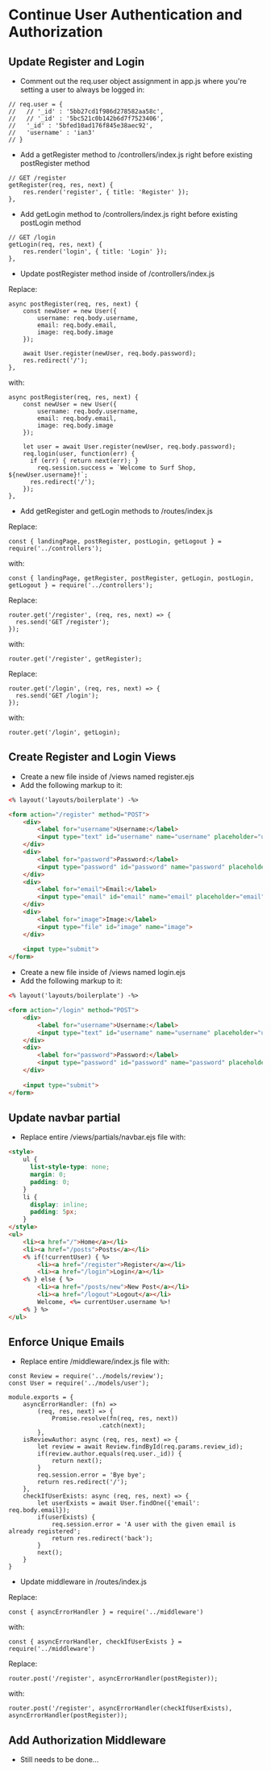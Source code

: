 # Continue User Authentication and Authorization

## Update Register and Login
- Comment out the req.user object assignment in app.js where you're setting a user to always be logged in:
```JS
// req.user = {
//   // '_id' : '5bb27cd1f986d278582aa58c',
//   // '_id' : '5bc521c0b142b6d7f7523406',
//   '_id' : '5bfed10ad176f845e38aec92',
//   'username' : 'ian3'
// }
```
- Add a getRegister method to /controllers/index.js right before existing postRegister method
```JS
// GET /register
getRegister(req, res, next) {
	res.render('register', { title: 'Register' });
},
```
- Add getLogin method to /controllers/index.js right before existing postLogin method
```JS
// GET /login
getLogin(req, res, next) {
	res.render('login', { title: 'Login' });
},
```
- Update postRegister method inside of /controllers/index.js

Replace:
```JS
async postRegister(req, res, next) {
	const newUser = new User({
		username: req.body.username,
		email: req.body.email,
		image: req.body.image
	});

	await User.register(newUser, req.body.password);
	res.redirect('/');
},
```
with:
```JS
async postRegister(req, res, next) {
	const newUser = new User({
		username: req.body.username,
		email: req.body.email,
		image: req.body.image
	});

	let user = await User.register(newUser, req.body.password);
	req.login(user, function(err) {
	  if (err) { return next(err); }
		req.session.success = `Welcome to Surf Shop, ${newUser.username}!`;
	  res.redirect('/');
	});
},
```
- Add getRegister and getLogin methods to /routes/index.js

Replace:
```JS
const { landingPage, postRegister, postLogin, getLogout } = require('../controllers');
```
with:
```JS
const { landingPage, getRegister, postRegister, getLogin, postLogin, getLogout } = require('../controllers');
```
Replace:
```JS
router.get('/register', (req, res, next) => {
  res.send('GET /register');
});
```
with:
```JS
router.get('/register', getRegister);
```
Replace:
```JS
router.get('/login', (req, res, next) => {
  res.send('GET /login');
});
```
with:
```JS
router.get('/login', getLogin);
```

## Create Register and Login Views
- Create a new file inside of /views named register.ejs
- Add the following markup to it:
```HTML
<% layout('layouts/boilerplate') -%>

<form action="/register" method="POST">
	<div>
		<label for="username">Username:</label>
		<input type="text" id="username" name="username" placeholder="username" required>
	</div>
	<div>
		<label for="password">Password:</label>
		<input type="password" id="password" name="password" placeholder="password" required>
	</div>
	<div>
		<label for="email">Email:</label>
		<input type="email" id="email" name="email" placeholder="email" required>
	</div>
	<div>
		<label for="image">Image:</label>
		<input type="file" id="image" name="image">
	</div>
	
	<input type="submit">
</form>
```
- Create a new file inside of /views named login.ejs
- Add the following markup to it:
```HTML
<% layout('layouts/boilerplate') -%>

<form action="/login" method="POST">
	<div>
		<label for="username">Username:</label>
		<input type="text" id="username" name="username" placeholder="username" required>
	</div>
	<div>
		<label for="password">Password:</label>
		<input type="password" id="password" name="password" placeholder="password" required>
	</div>
	
	<input type="submit">
</form>
```

## Update navbar partial
- Replace entire /views/partials/navbar.ejs file with:
```HTML
<style>
	ul {
	  list-style-type: none;
	  margin: 0;
	  padding: 0;
	}
	li {
	  display: inline;
	  padding: 5px;
	}
</style>
<ul>
	<li><a href="/">Home</a></li>
	<li><a href="/posts">Posts</a></li>
	<% if(!currentUser) { %>
		<li><a href="/register">Register</a></li>
		<li><a href="/login">Login</a></li>
	<% } else { %>
		<li><a href="/posts/new">New Post</a></li>
		<li><a href="/logout">Logout</a></li>
		Welcome, <%= currentUser.username %>!
	<% } %>
</ul>
```

## Enforce Unique Emails
- Replace entire /middleware/index.js file with:
```JS
const Review = require('../models/review');
const User = require('../models/user');

module.exports = {
	asyncErrorHandler: (fn) =>
		(req, res, next) => {
			Promise.resolve(fn(req, res, next))
						 .catch(next);
		},
	isReviewAuthor: async (req, res, next) => {
		let review = await Review.findById(req.params.review_id);
		if(review.author.equals(req.user._id)) {
			return next();
		}
		req.session.error = 'Bye bye';
		return res.redirect('/');
	},
	checkIfUserExists: async (req, res, next) => {
		let userExists = await User.findOne({'email': req.body.email});
		if(userExists) {
			req.session.error = 'A user with the given email is already registered';
			return res.redirect('back');
		}
		next();
	}
}
```
- Update middleware in /routes/index.js

Replace:
```JS
const { asyncErrorHandler } = require('../middleware')
```
with:
```JS
const { asyncErrorHandler, checkIfUserExists } = require('../middleware')
```

Replace:
```JS
router.post('/register', asyncErrorHandler(postRegister));
```
with:
```JS
router.post('/register', asyncErrorHandler(checkIfUserExists), asyncErrorHandler(postRegister));
```

## Add Authorization Middleware
- Still needs to be done...
